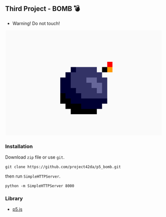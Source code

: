 Third Project - BOMB 💣️
---

- Warning! Do not touch!

![bomb](./bomb.png)

### Installation

Download `zip` file or use `git`.

```
git clone https://github.com/project42da/p5_bomb.git
```

then run `SimpleHTTPServer`.

```
python -m SimpleHTTPServer 8000
```

### Library
- [p5.js](https://p5js.org)